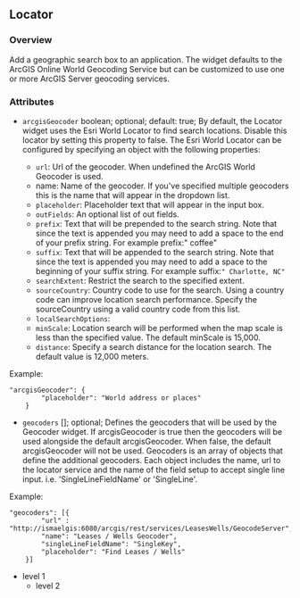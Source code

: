 ## Locator ##
### Overview ###
Add a geographic search box to an application. The widget defaults to the ArcGIS Online World Geocoding Service but can be customized to use one or more ArcGIS Server geocoding services.

### Attributes ###
* `arcgisGeocoder` boolean; optional; default: true; By default, the Locator widget uses the Esri World Locator to find search locations. Disable this locator by setting this property to false. The Esri World Locator can be configured by specifying an object with the following properties:

  - `url`: Url of the geocoder. When undefined the ArcGIS World Geocoder is used.
  - name: Name of the geocoder. If you've specified multiple geocoders this is the name that will appear in the dropdown list.
  - `placeholder`: Placeholder text that will appear in the input box.
  - `outFields`: An optional list of out fields.
  - `prefix`: Text that will be prepended to the search string. Note that since the text is appended you may need to add a space to the end of your prefix string. For example prefix:" coffee"
  - `suffix`: Text that will be appended to the search string. Note that since the text is appended you may need to add a space to the beginning of your suffix string. For example suffix:```" Charlotte, NC"```
  - `searchExtent`: Restrict the search to the specified extent.
  - `sourceCountry`: Country code to use for the search. Using a country code can improve location search performance. Specify the sourceCountry using a valid country code from this list.
  - `localSearchOptions`:
  - `minScale`: Location search will be performed when the map scale is less than the specified value. The default minScale is 15,000.
  - `distance`: Specify a search distance for the location search. The default value is 12,000 meters.

Example:
```
"arcgisGeocoder": {
  	    "placeholder": "World address or places"
  	}
```

* `geocoders` []; optional; Defines the geocoders that will be used by the Geocoder widget. If arcgisGeocoder is true then the geocoders will be used alongside the default arcgisGeocoder. When false, the default arcgisGeocoder will not be used. Geocoders is an array of objects that define the additional geocoders. Each object includes the name, url to the locator service and the name of the field setup to accept single line input. i.e. 'SingleLineFieldName' or 'SingleLine'. 

Example:
```
"geocoders": [{
  		"url" : "http://ismaelgis:6080/arcgis/rest/services/LeasesWells/GeocodeServer",
  		"name": "Leases / Wells Geocoder",
    	"singleLineFieldName": "SingleKey",
    	"placeholder": "Find Leases / Wells"
  	}]
```

* level 1
   * level 2
